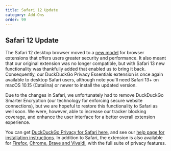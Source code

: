 ```yaml
---
title: Safari 12 Update
category: Add-Ons
order: 99
---
```



<h2>Safari 12 Update</h2>

<p>The Safari 12 desktop browser moved to a <a href="https://developer.apple.com/documentation/safariservices/safari_app_extensions" target="_blank">new model</a> for browser extensions that offers users greater security and performance. It also meant that our original extension was no longer compatible, but with Safari 13 new functionality was thankfully added that enabled us to bring it back. Consequently, our DuckDuckGo Privacy Essentials extension is once again available to desktop Safari users, although note you'll need Safari 13+ on macOS 10.15 (Catalina) or newer to install the updated version.</p>
    
<p>Due to the changes in Safari, we unfortunately had to remove DuckDuckGo Smarter Encryption (our technology for enforcing secure website connections), but we are hopeful to restore this functionality to Safari as well soon. We were, however, able to increase our tracker blocking coverage, and enhance the user interface for a better overall extension experience.</p>

<p>You can get <a href="https://apps.apple.com/us/app/duckduckgo-privacy-for-safari/id1482920575">DuckDuckGo Privacy for Safari here</a>, and see our <a href="https://help.duckduckgo.com/duckduckgo-help-pages/desktop/safari/">help page for installation instructions</a>. In addition to Safari, the extension is also available for <a href="https://addons.mozilla.org/en-US/firefox/addon/duckduckgo-for-firefox/" target="_blank">Firefox</a>, <a href="https://chrome.google.com/webstore/detail/duckduckgo-privacy-essent/bkdgflcldnnnapblkhphbgpggdiikppg" target="_blank">Chrome, Brave and Vivaldi</a>, with the full suite of privacy features.</p>
